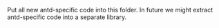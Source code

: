 Put all new antd-specific code into this folder. In future we might extract antd-specific code into a separate library.